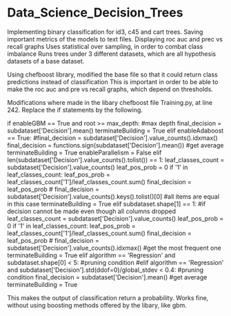 # Data_Science_Decision_Trees

Implementing binary classification for id3, c45 and cart trees.
Saving important metrics of the models to text files.
Displaying roc auc and prec vs recall graphs
Uses statistical over sampling, in order to combat class imbalance
Runs trees under 3 different datasets, which are all hypothesis datasets of a base dataset.


Using chefboost library, modified the base file so that it could return class predictions instead of classification
This is important in order to be able to make the roc auc and pre vs recall graphs, which depend on thresholds.


Modifications where made in the libary chefboost file Training.py, at line 242.
Replace the if statements by the following.

if enableGBM == True and root >= max_depth: #max depth
		final_decision = subdataset['Decision'].mean()
		terminateBuilding = True
	elif enableAdaboost == True:
		#final_decision = subdataset['Decision'].value_counts().idxmax()
		final_decision = functions.sign(subdataset['Decision'].mean()) #get average
		terminateBuilding = True
		enableParallelism = False
	elif len(subdataset['Decision'].value_counts().tolist()) == 1:
		leaf_classes_count = subdataset['Decision'].value_counts()
		leaf_pos_prob = 0
		if '1' in leaf_classes_count:
			leaf_pos_prob = leaf_classes_count['1']/leaf_classes_count.sum()
		final_decision = leaf_pos_prob
		# final_decision = subdataset['Decision'].value_counts().keys().tolist()[0] #all items are equal in this case
		terminateBuilding = True
	elif subdataset.shape[1] == 1: #if decision cannot be made even though all columns dropped
		leaf_classes_count = subdataset['Decision'].value_counts()
		leaf_pos_prob = 0
		if '1' in leaf_classes_count:
			leaf_pos_prob = leaf_classes_count['1']/leaf_classes_count.sum()
		final_decision = leaf_pos_prob
		# final_decision = subdataset['Decision'].value_counts().idxmax() #get the most frequent one
		terminateBuilding = True
	elif algorithm == 'Regression' and subdataset.shape[0] < 5: #pruning condition
	#elif algorithm == 'Regression' and subdataset['Decision'].std(ddof=0)/global_stdev < 0.4: #pruning condition
		final_decision = subdataset['Decision'].mean() #get average
		terminateBuilding = True

This makes the output of classification return a probability.
Works fine, without using boosting methods offered by the libary, like gbm.
